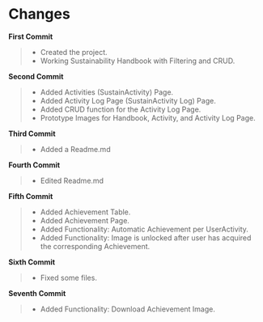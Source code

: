 # Changes

**First Commit**
> - Created the project.
> - Working Sustainability Handbook with Filtering and CRUD.

**Second Commit**
> - Added Activities (SustainActivity) Page.
> - Added Activity Log Page (SustainActivity Log) Page.
> - Added CRUD function for the Activity Log Page.
> - Prototype Images for Handbook, Activity, and Activity Log Page.

**Third Commit**
> - Added a Readme.md

**Fourth Commit**
> - Edited Readme.md

**Fifth Commit**
> - Added Achievement Table.
> - Added Achievement Page.
> - Added Functionality: Automatic Achievement per UserActivity.
> - Added Functionality: Image is unlocked after user has acquired the corresponding Achievement.

**Sixth Commit**
> - Fixed some files.

**Seventh Commit**
> - Added Functionality: Download Achievement Image.